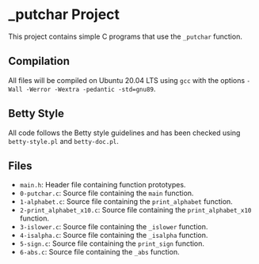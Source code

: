 # _putchar Project

This project contains simple C programs that use the `_putchar` function.

## Compilation

All files will be compiled on Ubuntu 20.04 LTS using `gcc` with the options `-Wall -Werror -Wextra -pedantic -std=gnu89`.

## Betty Style

All code follows the Betty style guidelines and has been checked using `betty-style.pl` and `betty-doc.pl`.

## Files

- `main.h`: Header file containing function prototypes.
- `0-putchar.c`: Source file containing the `main` function.
- `1-alphabet.c`: Source file containing the `print_alphabet` function.
- `2-print_alphabet_x10.c`: Source file containing the `print_alphabet_x10` function.
- `3-islower.c`: Source file containing the `_islower` function.
- `4-isalpha.c`: Source file containing the `_isalpha` function.
- `5-sign.c`: Source file containing the `print_sign` function.
- `6-abs.c`: Source file containing the `_abs` function.
